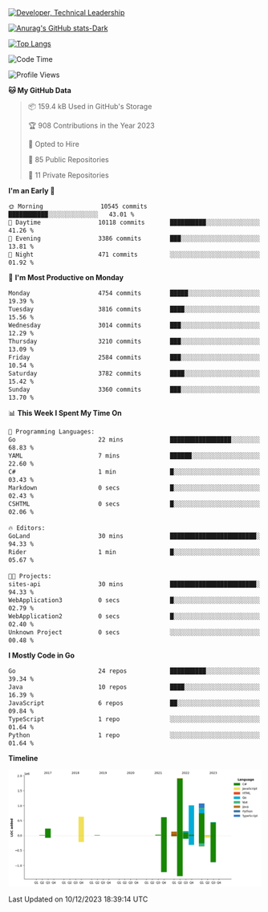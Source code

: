 <div>
  <a href="https://www.linkedin.com/in/arielpineiro/" target="_blank" rel="nofollow noopener noreferrer">
    <img src="https://img.shields.io/badge/-LinkedIn-%230077B5?style=for-the-badge&logo=linkedin&logoColor=white" alt="Developer, Technical Leadership" title="Ariel Piñeiro">
  </a>
</div>

[![Anurag's GitHub stats-Dark](https://github-readme-stats.vercel.app/api?username=arielsrv&show_icons=true&theme=dark#gh-dark-mode-only)](https://github.com/anuraghazra/github-readme-stats#gh-dark-mode-only)

[![Top Langs](https://github-readme-stats.vercel.app/api/top-langs/?username=arielsrv&layout=compact&langs_count=10&theme=dark#gh-dark-mode-only)](https://github.com/anuraghazra/github-readme-stats&theme=dark#gh-dark-mode-only)

<!--START_SECTION:waka-->
![Code Time](http://img.shields.io/badge/Code%20Time-335%20hrs%2013%20mins-blue)

![Profile Views](http://img.shields.io/badge/Profile%20Views-1-blue)

**🐱 My GitHub Data** 

> 📦 159.4 kB Used in GitHub's Storage 
 > 
> 🏆 908 Contributions in the Year 2023
 > 
> 💼 Opted to Hire
 > 
> 📜 85 Public Repositories 
 > 
> 🔑 11 Private Repositories 
 > 
**I'm an Early 🐤** 

```text
🌞 Morning                10545 commits       ███████████░░░░░░░░░░░░░░   43.01 % 
🌆 Daytime                10118 commits       ██████████░░░░░░░░░░░░░░░   41.26 % 
🌃 Evening                3386 commits        ███░░░░░░░░░░░░░░░░░░░░░░   13.81 % 
🌙 Night                  471 commits         ░░░░░░░░░░░░░░░░░░░░░░░░░   01.92 % 
```
📅 **I'm Most Productive on Monday** 

```text
Monday                   4754 commits        █████░░░░░░░░░░░░░░░░░░░░   19.39 % 
Tuesday                  3816 commits        ████░░░░░░░░░░░░░░░░░░░░░   15.56 % 
Wednesday                3014 commits        ███░░░░░░░░░░░░░░░░░░░░░░   12.29 % 
Thursday                 3210 commits        ███░░░░░░░░░░░░░░░░░░░░░░   13.09 % 
Friday                   2584 commits        ███░░░░░░░░░░░░░░░░░░░░░░   10.54 % 
Saturday                 3782 commits        ████░░░░░░░░░░░░░░░░░░░░░   15.42 % 
Sunday                   3360 commits        ███░░░░░░░░░░░░░░░░░░░░░░   13.70 % 
```


📊 **This Week I Spent My Time On** 

```text
💬 Programming Languages: 
Go                       22 mins             █████████████████░░░░░░░░   68.83 % 
YAML                     7 mins              ██████░░░░░░░░░░░░░░░░░░░   22.60 % 
C#                       1 min               █░░░░░░░░░░░░░░░░░░░░░░░░   03.43 % 
Markdown                 0 secs              █░░░░░░░░░░░░░░░░░░░░░░░░   02.43 % 
CSHTML                   0 secs              █░░░░░░░░░░░░░░░░░░░░░░░░   02.06 % 

🔥 Editors: 
GoLand                   30 mins             ████████████████████████░   94.33 % 
Rider                    1 min               █░░░░░░░░░░░░░░░░░░░░░░░░   05.67 % 

🐱‍💻 Projects: 
sites-api                30 mins             ████████████████████████░   94.33 % 
WebApplication3          0 secs              █░░░░░░░░░░░░░░░░░░░░░░░░   02.79 % 
WebApplication2          0 secs              █░░░░░░░░░░░░░░░░░░░░░░░░   02.40 % 
Unknown Project          0 secs              ░░░░░░░░░░░░░░░░░░░░░░░░░   00.48 % 
```

**I Mostly Code in Go** 

```text
Go                       24 repos            ██████████░░░░░░░░░░░░░░░   39.34 % 
Java                     10 repos            ████░░░░░░░░░░░░░░░░░░░░░   16.39 % 
JavaScript               6 repos             ██░░░░░░░░░░░░░░░░░░░░░░░   09.84 % 
TypeScript               1 repo              ░░░░░░░░░░░░░░░░░░░░░░░░░   01.64 % 
Python                   1 repo              ░░░░░░░░░░░░░░░░░░░░░░░░░   01.64 % 
```



**Timeline**

![Lines of Code chart](https://raw.githubusercontent.com/arielsrv/arielsrv/main/assets/bar_graph.png)


 Last Updated on 10/12/2023 18:39:14 UTC
<!--END_SECTION:waka-->
